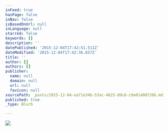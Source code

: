 ```yaml
---
inFeed: true
hasPage: false
inNav: false
isBasedOnUrl: null
inLanguage: null
starred: false
keywords: []
description: ''
datePublished: '2015-12-04T17:42:51.511Z'
dateModified: '2015-12-04T17:42:36.657Z'
title: ''
author: []
authors: []
publisher:
  name: null
  domain: null
  url: null
  favicon: null
sourcePath: _posts/2015-12-04-ea71e34b-53ac-4625-89c6-c9e01400726b.md
published: true
_type: Blurb

---
```

![](https://the-grid-user-content.s3-us-west-2.amazonaws.com/c6ee9cd8-7d35-4417-b2a7-29b771413250.jpg)